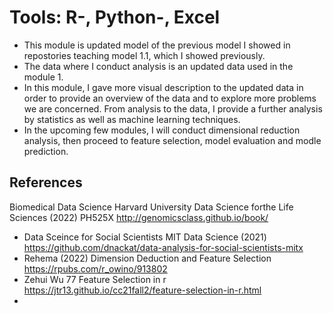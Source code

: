 # Tools: R-, Python-, Excel
* This module is updated model of the previous model I showed in repostories teaching model 1.1, which I showed previously.
* The data where I conduct analysis is an updated data used in the module 1.
* In this module, I gave more visual description to the updated data in order to provide an overview of the data and to explore more problems we are concerned. From analysis to the data, I provide a further analysis by statistics as well as machine learning techniques. 
* In the upcoming few modules, I will conduct dimensional reduction analysis, then proceed to feature selection, model evaluation and modle prediction. 






## References
Biomedical Data Science     Harvard University Data Science forthe Life Sciences (2022)         PH525X   http://genomicsclass.github.io/book/
* Data Sceince for Social Scientists     MIT Data Science (2021)        https://github.com/dnackat/data-analysis-for-social-scientists-mitx
* Rehema (2022)    Dimension Deduction and Feature Selection    https://rpubs.com/r_owino/913802
* Zehui Wu   77 Feature Selection in r  https://jtr13.github.io/cc21fall2/feature-selection-in-r.html
* 
